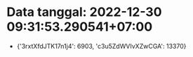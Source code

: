 # Data tanggal: 2022-12-30 09:31:53.290541+07:00

* {'3rxtXfdJTK17n1j4': 6903, 'c3u5ZdWVIvXZwCGA': 13370}
